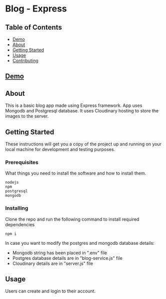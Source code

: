# Blog - Express

## Table of Contents

- [Demo](#Demo)
- [About](#about)
- [Getting Started](#getting_started)
- [Usage](#usage)
- [Contributing](../CONTRIBUTING.md)

## <a name = "Demo" href="https://mazansblog.herokuapp.com/">Demo</a>


## About <a name = "about"></a>

This is a basic blog app made using Express framework. App uses Mongodb and Postgresql database. It uses Cloudinary hosting to store the images to the server.


## Getting Started <a name = "getting_started"></a>

These instructions will get you a copy of the project up and running on your local machine for development and testing purposes. 

### Prerequisites

What things you need to install the software and how to install them.

```
nodejs
npm
postgresql
mongodb
```

### Installing

Clone the repo and run the following command to install required dependencies

```
npm i 
```

In case you want to modify the postgres and mongodb database details:
- Mongodb string has been placed in ".env" file
- Postgres database details are in "blog-service.js" file
- Cloudinary details are in "server.js" file


## Usage <a name = "usage"></a>

Users can create and login to their account.
